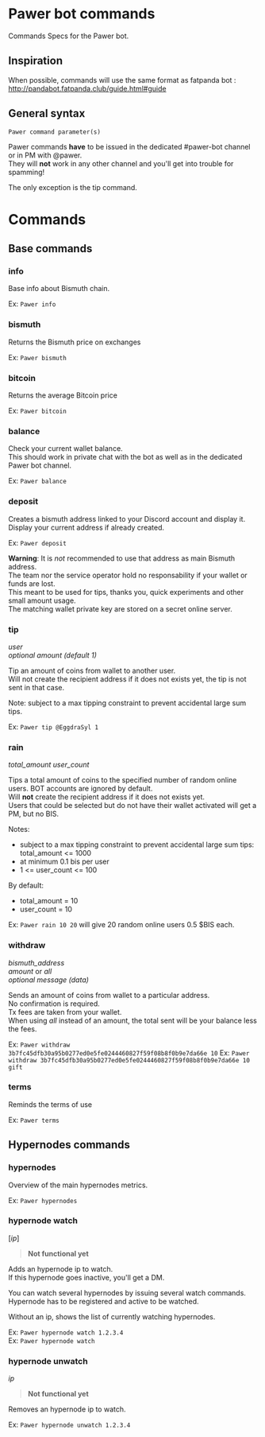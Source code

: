 # Pawer bot commands

Commands Specs for the Pawer bot.

## Inspiration

When possible, commands will use the same format as fatpanda bot : http://pandabot.fatpanda.club/guide.html#guide

## General syntax

`Pawer command parameter(s)`

Pawer commands **have** to be issued in the dedicated #pawer-bot channel or in PM with @pawer.  
They will **not** work in any other channel and you'll get into trouble for spamming!

The only exception is the tip command.

# Commands

## Base commands

### info

Base info about Bismuth chain.

Ex: `Pawer info`

### bismuth

Returns the Bismuth price on exchanges

Ex: `Pawer bismuth`

### bitcoin

Returns the average Bitcoin price

Ex: `Pawer bitcoin`

### balance

Check your current wallet balance.  
This should work in private chat with the bot as well as in the dedicated Pawer bot channel.

Ex: `Pawer balance`

### deposit

Creates a bismuth address linked to your Discord account and display it.  
Display your current address if already created.

Ex: `Pawer deposit`

**Warning**: It is *not* recommended to use that address as main Bismuth address.  
The team nor the service operator hold no responsability if your wallet or funds are lost.  
This meant to be used for tips, thanks you, quick experiments and other small amount usage.  
The matching wallet private key are stored on a secret online server.

### tip
*user*  
*optional amount (default 1)*

Tip an amount of coins from wallet to another user.  
Will not create the recipient address if it does not exists yet, the tip is not sent in that case.

Note: subject to a max tipping constraint to prevent accidental large sum tips.

Ex: `Pawer tip @EggdraSyl 1`

### rain
*total_amount*
*user_count*

Tips a total amount of coins to the specified number of random online users.
BOT accounts are ignored by default.  
Will **not** create the recipient address if it does not exists yet.  
Users that could be selected but do not have their wallet activated will get a PM, but no BIS.

Notes:
- subject to a max tipping constraint to prevent accidental large sum tips: total_amount <= 1000
- at minimum 0.1 bis per user
- 1 <= user_count <= 100

By default:
- total_amount = 10
- user_count = 10

Ex: `Pawer rain 10 20` will give 20 random online users 0.5 $BIS each.

### withdraw
*bismuth_address*  
*amount* or *all*  
*optional message (data)*

Sends an amount of coins from wallet to a particular address.  
No confirmation is required.  
Tx fees are taken from your wallet.  
When using *all* instead of an amount, the total sent will be your balance less the fees.

Ex: `Pawer withdraw 3b7fc45dfb30a95b0277ed0e5fe0244460827f59f08b8f0b9e7da66e 10`
Ex: `Pawer withdraw 3b7fc45dfb30a95b0277ed0e5fe0244460827f59f08b8f0b9e7da66e 10 gift`

### terms

Reminds the terms of use

Ex: `Pawer terms`


## Hypernodes commands

### hypernodes

Overview of the main hypernodes metrics.

Ex: `Pawer hypernodes`

### hypernode watch
[*ip*]

> **Not functional yet**

Adds an hypernode ip to watch.  
If this hypernode goes inactive, you'll get a DM.

You can watch several hypernodes by issuing several watch commands.  
Hypernode has to be registered and active to be watched.

Without an ip, shows the list of currently watching hypernodes.

Ex: `Pawer hypernode watch 1.2.3.4`  
Ex: `Pawer hypernode watch`

### hypernode unwatch
*ip*

> **Not functional yet**

Removes an hypernode ip to watch.  

Ex: `Pawer hypernode unwatch 1.2.3.4`
